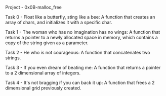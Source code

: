 Project - 0x0B-malloc_free

Task 0 - Float like a butterfly, sting like a bee: A function that creates an array of chars, and initializes it with a specific char.

Task 1 - The woman who has no imagination has no wings: A function that returns a pointer to a newly allocated space in memory, which contains a copy of the string given as a parameter.

Task 2 - He who is not courageous: A function that concatenates two strings.

Task 3 - If you even dream of beating me: A function that returns a pointer to a 2 dimensional array of integers.

Task 4 - It's not bragging if you can back it up: A function that frees a 2 dimensional grid previously created.
